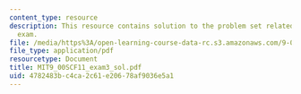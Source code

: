 ```yaml
---
content_type: resource
description: This resource contains solution to the problem set related to the final
  exam.
file: /media/https%3A/open-learning-course-data-rc.s3.amazonaws.com/9-00sc-introduction-to-psychology-fall-2011/4782483bc4ca2c61e20678af9036e5a1_MIT9_00SCF11_exam3_sol.pdf
file_type: application/pdf
resourcetype: Document
title: MIT9_00SCF11_exam3_sol.pdf
uid: 4782483b-c4ca-2c61-e206-78af9036e5a1
---
```

